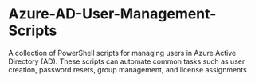 # Azure-AD-User-Management-Scripts
A collection of PowerShell scripts for managing users in Azure Active Directory (AD). These scripts can automate common tasks such as user creation, password resets, group management, and license assignments
